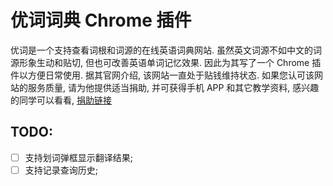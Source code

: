 # 优词词典 Chrome 插件
优词是一个支持查看词根和词源的在线英语词典网站. 虽然英文词源不如中文的词源形象生动和贴切, 但也可改善英语单词记忆效果. 因此为其写了一个 Chrome 插件以方便日常使用.
据其官网介绍, 该网站一直处于贴钱维持状态. 如果您认可该网站的服务质量, 请为他提供适当捐助, 并可获得手机 APP 和其它教学资料, 感兴趣的同学可以看看, [捐助链接](http://www.youdict.com/sponsor.html)

## TODO:
- [ ] 支持划词弹框显示翻译结果;
- [ ] 支持记录查询历史;